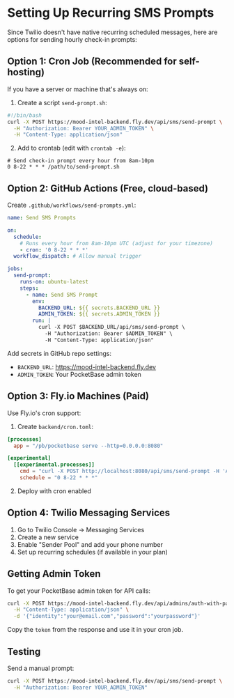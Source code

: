 # Setting Up Recurring SMS Prompts

Since Twilio doesn't have native recurring scheduled messages, here are options for sending hourly check-in prompts:

## Option 1: Cron Job (Recommended for self-hosting)

If you have a server or machine that's always on:

1. Create a script `send-prompt.sh`:

```bash
#!/bin/bash
curl -X POST https://mood-intel-backend.fly.dev/api/sms/send-prompt \
  -H "Authorization: Bearer YOUR_ADMIN_TOKEN" \
  -H "Content-Type: application/json"
```

2. Add to crontab (edit with `crontab -e`):

```cron
# Send check-in prompt every hour from 8am-10pm
0 8-22 * * * /path/to/send-prompt.sh
```

## Option 2: GitHub Actions (Free, cloud-based)

Create `.github/workflows/send-prompts.yml`:

```yaml
name: Send SMS Prompts

on:
  schedule:
    # Runs every hour from 8am-10pm UTC (adjust for your timezone)
    - cron: '0 8-22 * * *'
  workflow_dispatch: # Allow manual trigger

jobs:
  send-prompt:
    runs-on: ubuntu-latest
    steps:
      - name: Send SMS Prompt
        env:
          BACKEND_URL: ${{ secrets.BACKEND_URL }}
          ADMIN_TOKEN: ${{ secrets.ADMIN_TOKEN }}
        run: |
          curl -X POST $BACKEND_URL/api/sms/send-prompt \
            -H "Authorization: Bearer $ADMIN_TOKEN" \
            -H "Content-Type: application/json"
```

Add secrets in GitHub repo settings:
- `BACKEND_URL`: https://mood-intel-backend.fly.dev
- `ADMIN_TOKEN`: Your PocketBase admin token

## Option 3: Fly.io Machines (Paid)

Use Fly.io's cron support:

1. Create `backend/cron.toml`:

```toml
[processes]
  app = "/pb/pocketbase serve --http=0.0.0.0:8080"

[experimental]
  [[experimental.processes]]
    cmd = "curl -X POST http://localhost:8080/api/sms/send-prompt -H 'Authorization: Bearer $ADMIN_TOKEN'"
    schedule = "0 8-22 * * *"
```

2. Deploy with cron enabled

## Option 4: Twilio Messaging Services

1. Go to Twilio Console → Messaging Services
2. Create a new service
3. Enable "Sender Pool" and add your phone number
4. Set up recurring schedules (if available in your plan)

## Getting Admin Token

To get your PocketBase admin token for API calls:

```bash
curl -X POST https://mood-intel-backend.fly.dev/api/admins/auth-with-password \
  -H "Content-Type: application/json" \
  -d '{"identity":"your@email.com","password":"yourpassword"}'
```

Copy the `token` from the response and use it in your cron job.

## Testing

Send a manual prompt:

```bash
curl -X POST https://mood-intel-backend.fly.dev/api/sms/send-prompt \
  -H "Authorization: Bearer YOUR_ADMIN_TOKEN"
```
